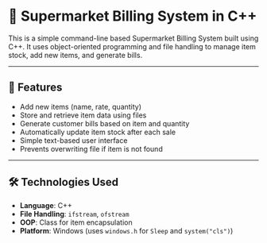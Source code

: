 # 🛒 Supermarket Billing System in C++

This is a simple command-line based Supermarket Billing System built using C++. It uses object-oriented programming and file handling to manage item stock, add new items, and generate bills.

---

## 📌 Features

- Add new items (name, rate, quantity)
- Store and retrieve item data using files
- Generate customer bills based on item and quantity
- Automatically update item stock after each sale
- Simple text-based user interface
- Prevents overwriting file if item is not found

---

## 🛠️ Technologies Used

- **Language**: C++
- **File Handling**: `ifstream`, `ofstream`
- **OOP**: Class for item encapsulation
- **Platform**: Windows (uses `windows.h` for `Sleep` and `system("cls")`)

